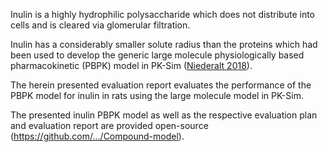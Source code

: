 Inulin is a highly hydrophilic polysaccharide which does not distribute into cells and is cleared via glomerular filtration. 

Inulin has a considerably smaller solute radius than the proteins which had been used to develop the generic large molecule physiologically based pharmacokinetic (PBPK) model in PK-Sim ([Niederalt 2018](#5-references)).   

The herein presented evaluation report evaluates the performance of the PBPK model for inulin in rats using the large molecule model in PK-Sim.

The presented inulin PBPK model as well as the respective evaluation plan and evaluation report are provided open-source (https://github.com/.../Compound-model).

